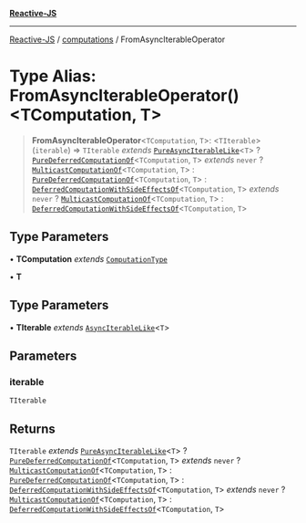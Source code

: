 [**Reactive-JS**](../../README.md)

***

[Reactive-JS](../../README.md) / [computations](../README.md) / FromAsyncIterableOperator

# Type Alias: FromAsyncIterableOperator()\<TComputation, T\>

> **FromAsyncIterableOperator**\<`TComputation`, `T`\>: \<`TIterable`\>(`iterable`) => `TIterable` *extends* [`PureAsyncIterableLike`](../interfaces/PureAsyncIterableLike.md)\<`T`\> ? [`PureDeferredComputationOf`](PureDeferredComputationOf.md)\<`TComputation`, `T`\> *extends* `never` ? [`MulticastComputationOf`](MulticastComputationOf.md)\<`TComputation`, `T`\> : [`PureDeferredComputationOf`](PureDeferredComputationOf.md)\<`TComputation`, `T`\> : [`DeferredComputationWithSideEffectsOf`](DeferredComputationWithSideEffectsOf.md)\<`TComputation`, `T`\> *extends* `never` ? [`MulticastComputationOf`](MulticastComputationOf.md)\<`TComputation`, `T`\> : [`DeferredComputationWithSideEffectsOf`](DeferredComputationWithSideEffectsOf.md)\<`TComputation`, `T`\>

## Type Parameters

• **TComputation** *extends* [`ComputationType`](ComputationType.md)

• **T**

## Type Parameters

• **TIterable** *extends* [`AsyncIterableLike`](../interfaces/AsyncIterableLike.md)\<`T`\>

## Parameters

### iterable

`TIterable`

## Returns

`TIterable` *extends* [`PureAsyncIterableLike`](../interfaces/PureAsyncIterableLike.md)\<`T`\> ? [`PureDeferredComputationOf`](PureDeferredComputationOf.md)\<`TComputation`, `T`\> *extends* `never` ? [`MulticastComputationOf`](MulticastComputationOf.md)\<`TComputation`, `T`\> : [`PureDeferredComputationOf`](PureDeferredComputationOf.md)\<`TComputation`, `T`\> : [`DeferredComputationWithSideEffectsOf`](DeferredComputationWithSideEffectsOf.md)\<`TComputation`, `T`\> *extends* `never` ? [`MulticastComputationOf`](MulticastComputationOf.md)\<`TComputation`, `T`\> : [`DeferredComputationWithSideEffectsOf`](DeferredComputationWithSideEffectsOf.md)\<`TComputation`, `T`\>
